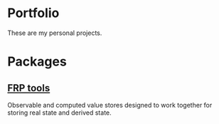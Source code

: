 # Portfolio

These are my personal projects.

# Packages

## [FRP tools](./packages/frptools/README.md)

Observable and computed value stores designed to work together for storing real state and derived state.

